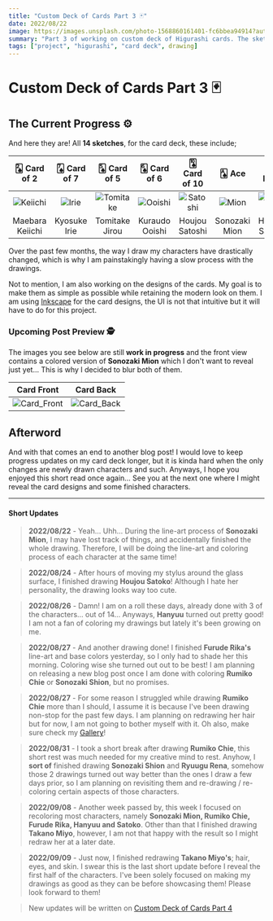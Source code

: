 ```yaml
---
title: "Custom Deck of Cards Part 3 🃏"
date: 2022/08/22
image: https://images.unsplash.com/photo-1568860161401-fc6bbea94914?auto=format&fit=crop&w=500&h=500&q=30
summary: "Part 3 of working on custom deck of Higurashi cards. The sketching phase is finally over, and I start the coloring phase."
tags: ["project", "higurashi", "card deck", drawing]
---
```


# Custom Deck of Cards Part 3 🃏

<h2>The Current Progress ⚙️</h2>

And here they are! All **14 sketches**, for the card deck, these include;

|     🂢 Card of 2     |  🂧 Card of 7  |      🂥 Card of 5      |    🂦 Card of 6    |    🂪 Card of 10     |     🂡 Ace     |      🂮 King       |      🂫 Jack       |    🂭 Queen    |  🂨 Card of 8  |  🂣 Card of 3  |   🂩 Card of 9   |    🂤 Card of 4    |    🃏 Joker     |
| :-----------------: | :-----------: | :-------------------: | :---------------: | :-----------------: | :-----------: | :---------------: | :---------------: | :-----------: | :-----------: | :-----------: | :-------------: | :---------------: | :-------------: |
| ![Keiichi][keiichi] | ![Irie][irie] | ![Tomitake][tomitake] | ![Ooishi][ooishi] | ![Satoshi][satoshi] | ![Mion][mion] | ![Satoko][satoko] | ![Hanyuu][hanyuu] | ![Rika][rika] | ![Chie][chie] | ![Rena][rena] | ![Shion][shion] | ![Takano][takano] | ![Oryou][oryou] |
|   Maebara Keiichi   | Kyosuke Irie  |    Tomitake Jirou     |  Kuraudo Ooishi   |   Houjou Satoshi    | Sonozaki Mion |   Houjou Satoko   |      Hanyuu       |  Furude Rika  |  Chie Rumiko  | Ryuuguu Rena  | Sonozaki Shion  |    Takano Miyo    | Sonozaki Oryou  |

Over the past few months, the way I draw my characters have drastically changed, which is why I am painstakingly having a slow process with the drawings.

Not to mention, I am also working on the designs of the cards. My goal is to make them as simple as possible while retaining the modern look on them. I am using [Inkscape](https://inkscape.org/) for the card designs, the UI is not that intuitive but it will have to do for this project.

<h3 id="upcoming-post">Upcoming Post Preview 🕵️</h3>

The images you see below are still **work in progress** and the front view contains a colored version of **Sonozaki Mion** which I don't want to reveal just yet... This is why I decided to blur both of them.

|        Card Front        |       Card Back        |
| :----------------------: | :--------------------: |
| ![Card_Front][cardFront] | ![Card_Back][cardBack] |

<h2>Afterword</h2>

And with that comes an end to another blog post! I would love to keep progress updates on my card deck longer, but it is kinda hard when the only changes are newly drawn characters and such. Anyways, I hope you enjoyed this short read once again... See you at the next one where I might reveal the card designs and some finished characters.

---

#### Short Updates

> **2022/08/22** - Yeah... Uhh... During the line-art process of **Sonozaki Mion**, I may have lost track of things, and accidentally finished the whole drawing. Therefore, I will be doing the line-art and coloring process of each character at the same time!

> **2022/08/24** - After hours of moving my stylus around the glass surface, I finished drawing **Houjou Satoko**! Although I hate her personality, the drawing looks way too cute.

> **2022/08/26** - Damn! I am on a roll these days, already done with 3 of the characters... out of 14... Anyways, **Hanyuu** turned out pretty good! I am not a fan of coloring my drawings but lately it's been growing on me.

> **2022/08/27** - And another drawing done! I finished **Furude Rika's** line-art and base colors yesterday, so I only had to shade her this morning. Coloring wise she turned out out to be best! I am planning on releasing a new blog post once I am done with coloring **Rumiko Chie** or **Sonozaki Shion**, but no promises.

> **2022/08/27** - For some reason I struggled while drawing **Rumiko Chie** more than I should, I assume it is because I've been drawing non-stop for the past few days. I am planning on redrawing her hair but for now, I am not going to bother myself with it. Oh also, make sure check my [Gallery](/gallery)!

> **2022/08/31** - I took a short break after drawing **Rumiko Chie**, this short rest was much needed for my creative mind to rest. Anyhow, I **sort of** finished drawing **Sonozaki Shion** and **Ryuugu Rena**, somehow those 2 drawings turned out way better than the ones I draw a few days prior, so I am planning on revisiting them and re-drawing / re-coloring certain aspects of those characters.

> **2022/09/08** - Another week passed by, this week I focused on recoloring most characters, namely **Sonozaki Mion, Rumiko Chie, Furude Rika, Hanyuu and Satoko**. Other than that I finished drawing **Takano Miyo**, however, I am not that happy with the result so I might redraw her at a later date.

> **2022/09/09** - Just now, I finished redrawing **Takano Miyo's**; hair, eyes, and skin. I swear this is the last short update before I reveal the first half of the characters. I've been solely focused on making my drawings as good as they can be before showcasing them! Please look forward to them!

> New updates will be written on [Custom Deck of Cards Part 4](/blog/2022-09-14)

[cardFront]: https://i.imgur.com/TIzTGB6m.png
[cardBack]: https://i.imgur.com/9aOe6eSm.png
[mion]: https://i.imgur.com/dy8uNChm.png
[satoko]: https://i.imgur.com/IHEVonkm.png
[hanyuu]: https://i.imgur.com/pItxQavm.png
[rika]: https://i.imgur.com/lT1ED93m.png
[chie]: https://i.imgur.com/5cR7Yk8m.png
[rena]: https://i.imgur.com/xlYcwnIm.png
[shion]: https://i.imgur.com/N2iuoC6m.png
[takano]: https://i.imgur.com/EExSOLcm.png
[oryou]: https://i.imgur.com/YWEfXxVm.png
[keiichi]: https://i.imgur.com/cPXSxobm.png
[irie]: https://i.imgur.com/DXhD0oom.png
[tomitake]: https://i.imgur.com/VG0sWp1m.png
[ooishi]: https://i.imgur.com/XyWi7Y1m.png
[satoshi]: https://i.imgur.com/ZudaZKlm.png
